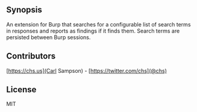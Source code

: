 ## Synopsis

An extension for Burp that searches for a configurable list of search terms in responses and reports as findings if it finds them. Search terms are persisted between Burp sessions.

## Contributors

[https://chs.us](Carl Sampson) - [https://twitter.com/chs](@chs)

## License

MIT
